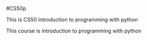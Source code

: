 #CS50p







This is CS50 introduction to programming with python































































































































<p>This course is introduction to programming with python</p>































































    